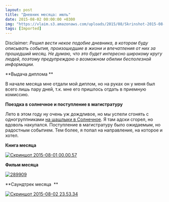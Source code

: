 ```yaml
---
layout: post
title: "Дневник месяца: июль"
date: 2015-08-02 00:00:00 +0300
img: "https://vlaim.s3.amazonaws.com/uploads/2015/08/Skrinshot-2015-08-01-00.00.57.png"
tags: [Imported]
---
```


Disclaimer:
_Решил вести некое подобие дневника, в котором буду описывать события, произошедшие в жизни и впечатления от них за прошедший месяц. Не думаю, что это будет интересно широкому кругу людей, поэтому предупреждаю о возможном обилии бесполезной информации._

**Выдача диплома **

В начале месяца мне отдали мой диплом, но на руках он у меня был всего лишь пару дней, т.к. мне его пришлось отдать в приемную комиссию.

**Поездка в солнечное и поступление в магистратуру**

Лето в этом году ну очень уж дождливое, но мы успели сгонять с одногруппниками [на шашлыки в Солнечное](https://blog.alexeyev.me/2015/07/solnechnoe/ "Солнечное"). Я там адски сгорел, но вдоволь накупался. Поступление в магистратуру было ожидаемым, но радостным событием. Тем более, я попал на направление, на которое и хотел.

**Книга месяца**

[![Скриншот 2015-08-01 00.00.57](Skrinshot-2015-08-01-00.00.57.png)](Skrinshot-2015-08-01-00.00.57.png)

**Фильм месяца**

[![289909](289909.jpg)](289909.jpg)

**Саундтрек месяца  **

[![Скриншот 2015-08-02 23.53.34](Skrinshot-2015-08-02-23.53.34.png)](Skrinshot-2015-08-02-23.53.34.png)